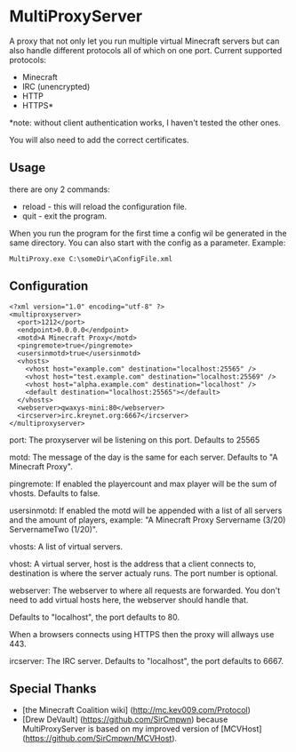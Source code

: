 MultiProxyServer
=============

A proxy that not only let you run multiple virtual Minecraft servers but can also handle different protocols all of which on one port.
Current supported protocols:
 * Minecraft
 * IRC (unencrypted)
 * HTTP
 * HTTPS*
 
*note: without client authentication works, I haven't tested the other ones.

You will also need to add the correct certificates.

Usage
-------
there are ony 2 commands:
 * reload - this will reload the configuration file.
 * quit - exit the program.
 
When you run the program for the first time a config wil be generated in the same directory.
You can also start with the config as a parameter. Example:

	MultiProxy.exe C:\someDir\aConfigFile.xml

Configuration
-------
	<?xml version="1.0" encoding="utf-8" ?>
	<multiproxyserver>
	  <port>1212</port>
	  <endpoint>0.0.0.0</endpoint>
	  <motd>A Minecraft Proxy</motd>
	  <pingremote>true</pingremote>
	  <usersinmotd>true</usersinmotd>
	  <vhosts>
		<vhost host="example.com" destination="localhost:25565" />
		<vhost host="test.example.com" destination="localhost:25569" />
		<vhost host="alpha.example.com" destination="localhost" />
		<default destination="localhost:25565"></default>
	  </vhosts>
	  <webserver>qwaxys-mini:80</webserver>
	  <ircserver>irc.kreynet.org:6667</ircserver>
	</multiproxyserver>
	
port: The proxyserver wil be listening on this port. Defaults to 25565

motd: The message of the day is the same for each server. Defaults to "A Minecraft Proxy".

pingremote: If enabled the playercount and max player will be the sum of vhosts. Defaults to false.

usersinmotd: If enabled the motd will be appended with a list of all servers and the amount of players, example: "A Minecraft Proxy Servername (3/20) ServernameTwo (1/20)".

vhosts: A list of virtual servers.

vhost: A virtual server, host is the address that a client connects to, destination is where the server actualy runs. The port number is optional.

webserver: The webserver to where all requests are forwarded. You don't need to add virtual hosts here, the webserver should handle that.

Defaults to "localhost", the port defaults to 80.

When a browsers connects using HTTPS then the proxy will allways use 443.

ircserver: The IRC server. Defaults to "localhost", the port defaults to 6667.

Special Thanks
-------
 * [the Minecraft Coalition wiki] (http://mc.kev009.com/Protocol)
 * [Drew DeVault] (https://github.com/SirCmpwn) because MultiProxyServer is based on my improved version of [MCVHost] (https://github.com/SirCmpwn/MCVHost).